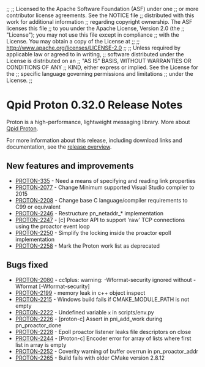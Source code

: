 ;;
;; Licensed to the Apache Software Foundation (ASF) under one
;; or more contributor license agreements.  See the NOTICE file
;; distributed with this work for additional information
;; regarding copyright ownership.  The ASF licenses this file
;; to you under the Apache License, Version 2.0 (the
;; "License"); you may not use this file except in compliance
;; with the License.  You may obtain a copy of the License at
;; 
;;   http://www.apache.org/licenses/LICENSE-2.0
;; 
;; Unless required by applicable law or agreed to in writing,
;; software distributed under the License is distributed on an
;; "AS IS" BASIS, WITHOUT WARRANTIES OR CONDITIONS OF ANY
;; KIND, either express or implied.  See the License for the
;; specific language governing permissions and limitations
;; under the License.
;;

# Qpid Proton 0.32.0 Release Notes

Proton is a high-performance, lightweight messaging library. More
about [Qpid Proton]({{site_url}}/proton/index.html).

For more information about this release, including download links and
documentation, see the [release overview](index.html).


## New features and improvements

 - [PROTON-335](https://issues.apache.org/jira/browse/PROTON-335) - Need a means of specifying and reading link properties
 - [PROTON-2077](https://issues.apache.org/jira/browse/PROTON-2077) - Change Minimum supported Visual Studio compiler to 2015
 - [PROTON-2208](https://issues.apache.org/jira/browse/PROTON-2208) - Change base C language/compiler requirements to C99 or equivalent
 - [PROTON-2246](https://issues.apache.org/jira/browse/PROTON-2246) - Restructure pn_netaddr_* implementation
 - [PROTON-2247](https://issues.apache.org/jira/browse/PROTON-2247) - [c] Proactor API to support 'raw' TCP connections using the proactor event loop
 - [PROTON-2250](https://issues.apache.org/jira/browse/PROTON-2250) - Simplify the locking inside the proactor epoll implementation
 - [PROTON-2258](https://issues.apache.org/jira/browse/PROTON-2258) - Mark the Proton work list as deprecated

## Bugs fixed

 - [PROTON-2080](https://issues.apache.org/jira/browse/PROTON-2080) - cc1plus: warning: -Wformat-security ignored without -Wformat [-Wformat-security]
 - [PROTON-2199](https://issues.apache.org/jira/browse/PROTON-2199) - memory leak in c++ object inspect
 - [PROTON-2215](https://issues.apache.org/jira/browse/PROTON-2215) - Windows build fails if CMAKE_MODULE_PATH is not empty
 - [PROTON-2222](https://issues.apache.org/jira/browse/PROTON-2222) - Undefined variable `x` in scripts/env.py
 - [PROTON-2226](https://issues.apache.org/jira/browse/PROTON-2226) - [proton-c] Assert in pni_add_work during pn_proactor_done
 - [PROTON-2228](https://issues.apache.org/jira/browse/PROTON-2228) - Epoll proactor listener leaks file descriptors on close
 - [PROTON-2244](https://issues.apache.org/jira/browse/PROTON-2244) - [Proton-c] Encoder error for array of lists where first list in array is empty
 - [PROTON-2252](https://issues.apache.org/jira/browse/PROTON-2252) - Coverity warning of buffer overrun in pn_proactor_addr
 - [PROTON-2265](https://issues.apache.org/jira/browse/PROTON-2265) - Build fails with older CMake version 2.8.12